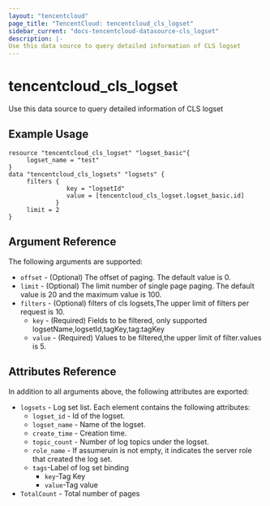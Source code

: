 ```yaml
---
layout: "tencentcloud"
page_title: "TencentCloud: tencentcloud_cls_logset"
sidebar_current: "docs-tencentcloud-datasource-cls_logset"
description: |-
Use this data source to query detailed information of CLS logset
---
```


# tencentcloud_cls_logset

Use this data source to query detailed information of CLS logset

## Example Usage

```hcl
resource "tencentcloud_cls_logset" "logset_basic"{
     logset_name = "test"
}
data "tencentcloud_cls_logsets" "logsets" {
     filters {
                key = "logsetId"
                value = [tencentcloud_cls_logset.logset_basic.id]                                     
             }  
     limit = 2
}
```

## Argument Reference

The following arguments are supported:

* `offset` - (Optional) The offset of paging. The default value is 0.
* `limit` - (Optional) The limit number of single page paging. The default value is 20 and the maximum value is 100.
* `filters` - (Optional) filters of cls logsets,The upper limit of filters per request is 10.
  * `key` - (Required) Fields to be filtered, only supported logsetName,logsetId,tagKey,tag:tagKey
  * `value` - (Required) Values to be filtered,the upper limit of filter.values is 5.

## Attributes Reference

In addition to all arguments above, the following attributes are exported:

* `logsets` - Log set list. Each element contains the following attributes:
    * `logset_id` - Id of the logset.
    * `logset_name` - Name of the logset.
    * `create_time` - Creation time.
    * `topic_count` - Number of log topics under the logset.
    * `role_name` - If assumeruin is not empty, it indicates the server role that created the log set.
    * `tags`-Label of log set binding
      * `key`-Tag Key
      * `value`-Tag value
* `TotalCount` - Total number of pages



